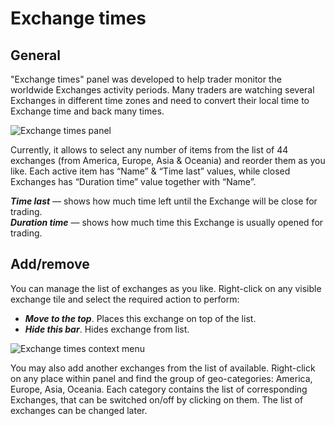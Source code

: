 # Exchange times

## General

"Exchange times" panel was developed to help trader monitor the worldwide Exchanges activity periods. Many traders are watching several Exchanges in different time zones and need to convert their local time to Exchange time and back many times.

![Exchange times panel](../.gitbook/assets/exchangetimes.png)

Currently, it allows to select any number of items from the list of 44 exchanges \(from America, Europe, Asia & Oceania\) and reorder them as you like. Each active item has “Name” & “Time last” values, while closed Exchanges has “Duration time” value together with “Name”.

_**Time last**_ — shows how much time left until the Exchange will be close for trading.  
_**Duration time**_ — shows how much time this Exchange is usually opened for trading.

## Add/remove

You can manage the list of exchanges as you like. Right-click on any visible exchange tile and select the required action to perform:

* _**Move to the top**_. Places this exchange on top of the list. 
* _**Hide this bar**_. Hides exchange from list.

![Exchange times context menu](../.gitbook/assets/exchangessetting.png)

You may also add another exchanges from the list of available. Right-click on any place within panel and find the group of geo-categories: America, Europe, Asia, Oceania. Each category contains the list of corresponding Exchanges, that can be switched on/off by clicking on them. The list of exchanges can be changed later.

